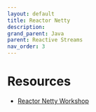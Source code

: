 ```yaml
---
layout: default
title: Reactor Netty
description: 
grand_parent: Java
parent: Reactive Streams
nav_order: 3
---
```


# Resources
* [Reactor Netty Workshop](https://violetagg.github.io/reactor-netty-workshop/)


